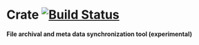 # Crate [![Build Status][travis_img]][travis_href]

**File archival and meta data synchronization tool (experimental)**


<!-- Link References -->

[travis_img]: https://travis-ci.org/bbengfort/crate.svg
[travis_href]: https://travis-ci.org/bbengfort/crate
